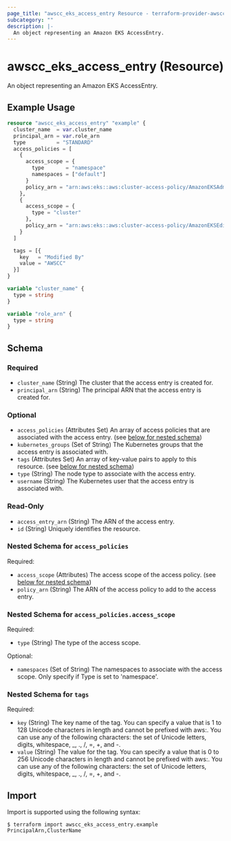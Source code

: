 ```yaml
---
page_title: "awscc_eks_access_entry Resource - terraform-provider-awscc"
subcategory: ""
description: |-
  An object representing an Amazon EKS AccessEntry.
---
```


# awscc_eks_access_entry (Resource)

An object representing an Amazon EKS AccessEntry.

## Example Usage

```terraform
resource "awscc_eks_access_entry" "example" {
  cluster_name  = var.cluster_name
  principal_arn = var.role_arn
  type          = "STANDARD"
  access_policies = [
    {
      access_scope = {
        type       = "namespace"
        namespaces = ["default"]
      }
      policy_arn = "arn:aws:eks::aws:cluster-access-policy/AmazonEKSAdminPolicy"
    },
    {
      access_scope = {
        type = "cluster"
      },
      policy_arn = "arn:aws:eks::aws:cluster-access-policy/AmazonEKSEditPolicy"
    }
  ]

  tags = [{
    key   = "Modified By"
    value = "AWSCC"
  }]
}

variable "cluster_name" {
  type = string
}

variable "role_arn" {
  type = string
}
```

<!-- schema generated by tfplugindocs -->
## Schema

### Required

- `cluster_name` (String) The cluster that the access entry is created for.
- `principal_arn` (String) The principal ARN that the access entry is created for.

### Optional

- `access_policies` (Attributes Set) An array of access policies that are associated with the access entry. (see [below for nested schema](#nestedatt--access_policies))
- `kubernetes_groups` (Set of String) The Kubernetes groups that the access entry is associated with.
- `tags` (Attributes Set) An array of key-value pairs to apply to this resource. (see [below for nested schema](#nestedatt--tags))
- `type` (String) The node type to associate with the access entry.
- `username` (String) The Kubernetes user that the access entry is associated with.

### Read-Only

- `access_entry_arn` (String) The ARN of the access entry.
- `id` (String) Uniquely identifies the resource.

<a id="nestedatt--access_policies"></a>
### Nested Schema for `access_policies`

Required:

- `access_scope` (Attributes) The access scope of the access policy. (see [below for nested schema](#nestedatt--access_policies--access_scope))
- `policy_arn` (String) The ARN of the access policy to add to the access entry.

<a id="nestedatt--access_policies--access_scope"></a>
### Nested Schema for `access_policies.access_scope`

Required:

- `type` (String) The type of the access scope.

Optional:

- `namespaces` (Set of String) The namespaces to associate with the access scope. Only specify if Type is set to 'namespace'.



<a id="nestedatt--tags"></a>
### Nested Schema for `tags`

Required:

- `key` (String) The key name of the tag. You can specify a value that is 1 to 128 Unicode characters in length and cannot be prefixed with aws:. You can use any of the following characters: the set of Unicode letters, digits, whitespace, _, ., /, =, +, and -.
- `value` (String) The value for the tag. You can specify a value that is 0 to 256 Unicode characters in length and cannot be prefixed with aws:. You can use any of the following characters: the set of Unicode letters, digits, whitespace, _, ., /, =, +, and -.

## Import

Import is supported using the following syntax:

```shell
$ terraform import awscc_eks_access_entry.example PrincipalArn,ClusterName
```

